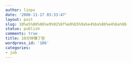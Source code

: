 ```yaml
---
author: linpx
date: '2006-11-17 03:33:47'
layout: post
slug: 10%e5%88%86%e9%92%9f%e8%b5%9a%e4%ba%86%e4%ba%9b
status: publish
comments: true
title: 10分钟赚了些
wordpress_id: '106'
categories:
- job
---
```


  

